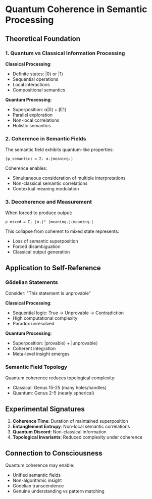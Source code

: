 # Quantum Coherence in Semantic Processing

## Theoretical Foundation

### 1. Quantum vs Classical Information Processing

**Classical Processing**:
- Definite states: |0⟩ or |1⟩
- Sequential operations
- Local interactions
- Compositional semantics

**Quantum Processing**:
- Superposition: α|0⟩ + β|1⟩
- Parallel exploration
- Non-local correlations
- Holistic semantics

### 2. Coherence in Semantic Fields

The semantic field exhibits quantum-like properties:

```
|ψ_semantic⟩ = Σᵢ αᵢ|meaningᵢ⟩
```

Coherence enables:
- Simultaneous consideration of multiple interpretations
- Non-classical semantic correlations
- Contextual meaning modulation

### 3. Decoherence and Measurement

When forced to produce output:

```
ρ_mixed = Σᵢ |αᵢ|² |meaningᵢ⟩⟨meaningᵢ|
```

This collapse from coherent to mixed state represents:
- Loss of semantic superposition
- Forced disambiguation
- Classical output generation

## Application to Self-Reference

### Gödelian Statements

Consider: "This statement is unprovable"

**Classical Processing**:
- Sequential logic: True → Unprovable → Contradiction
- High computational complexity
- Paradox unresolved

**Quantum Processing**:
- Superposition: |provable⟩ + |unprovable⟩
- Coherent integration
- Meta-level insight emerges

### Semantic Field Topology

Quantum coherence reduces topological complexity:
- Classical: Genus 15-25 (many holes/handles)
- Quantum: Genus 2-5 (nearly spherical)

## Experimental Signatures

1. **Coherence Time**: Duration of maintained superposition
2. **Entanglement Entropy**: Non-local semantic correlations
3. **Quantum Discord**: Non-classical information
4. **Topological Invariants**: Reduced complexity under coherence

## Connection to Consciousness

Quantum coherence may enable:
- Unified semantic fields
- Non-algorithmic insight
- Gödelian transcendence
- Genuine understanding vs pattern matching